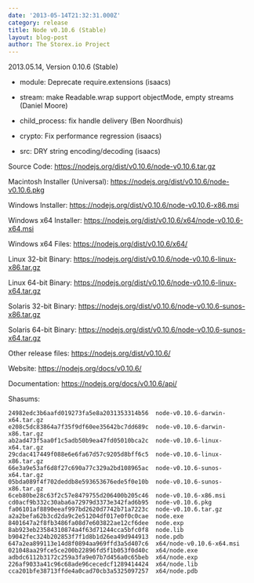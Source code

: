 ```yaml
---
date: '2013-05-14T21:32:31.000Z'
category: release
title: Node v0.10.6 (Stable)
layout: blog-post
author: The Storex.io Project
---
```


2013.05.14, Version 0.10.6 (Stable)

- module: Deprecate require.extensions (isaacs)

- stream: make Readable.wrap support objectMode, empty streams (Daniel Moore)

- child_process: fix handle delivery (Ben Noordhuis)

- crypto: Fix performance regression (isaacs)

- src: DRY string encoding/decoding (isaacs)

Source Code: https://nodejs.org/dist/v0.10.6/node-v0.10.6.tar.gz

Macintosh Installer (Universal): https://nodejs.org/dist/v0.10.6/node-v0.10.6.pkg

Windows Installer: https://nodejs.org/dist/v0.10.6/node-v0.10.6-x86.msi

Windows x64 Installer: https://nodejs.org/dist/v0.10.6/x64/node-v0.10.6-x64.msi

Windows x64 Files: https://nodejs.org/dist/v0.10.6/x64/

Linux 32-bit Binary: https://nodejs.org/dist/v0.10.6/node-v0.10.6-linux-x86.tar.gz

Linux 64-bit Binary: https://nodejs.org/dist/v0.10.6/node-v0.10.6-linux-x64.tar.gz

Solaris 32-bit Binary: https://nodejs.org/dist/v0.10.6/node-v0.10.6-sunos-x86.tar.gz

Solaris 64-bit Binary: https://nodejs.org/dist/v0.10.6/node-v0.10.6-sunos-x64.tar.gz

Other release files: https://nodejs.org/dist/v0.10.6/

Website: https://nodejs.org/docs/v0.10.6/

Documentation: https://nodejs.org/docs/v0.10.6/api/

Shasums:

```
24982edc3b6aafd019273fa5e8a2031353314b56  node-v0.10.6-darwin-x64.tar.gz
e208c5dc83864a7f35f9df60ee35642bc7dd689c  node-v0.10.6-darwin-x86.tar.gz
ab2ad473f5aa0f1c5adb50b9ea47fd05010bca2c  node-v0.10.6-linux-x64.tar.gz
29cdac417449f088e6e6fa67d57c9205d8bff6c5  node-v0.10.6-linux-x86.tar.gz
66e3a9e53af6d8f27c690a77c329a2bd108965ac  node-v0.10.6-sunos-x64.tar.gz
05bda089f4f702deddb8e593653676ede5f0e10b  node-v0.10.6-sunos-x86.tar.gz
6ceb80be28c63f2c57e8479755d206400b205c46  node-v0.10.6-x86.msi
cd0acf9b332c30aba6a72979d3373e342fad6b95  node-v0.10.6.pkg
fa06101af8890eeaf997bd2620d7742b71a7223c  node-v0.10.6.tar.gz
a2a2befa62b3cd2da9c2e51204df017e0f0c0cae  node.exe
8401647a2f8fb3486fa08d7e603822ae12cf6dee  node.exp
8ab923eb23584310874a4f63d71244cca5bfc0f8  node.lib
b9042fec324b202853f7f1d8b1d26ea49d944913  node.pdb
647a2ea899113e14d8f0894aa969ffd3a5d407c6  x64/node-v0.10.6-x64.msi
021048aa29fce5ce200b22896fd5f1b053f0d40c  x64/node.exe
adbdc6112b3172c259a3fa9e07b7d456a0c65beb  x64/node.exp
226af9033a41c96c68ade96cecedcf1289414424  x64/node.lib
cca201bfe38713ffde4a0cad70cb3a5325097257  x64/node.pdb
```
